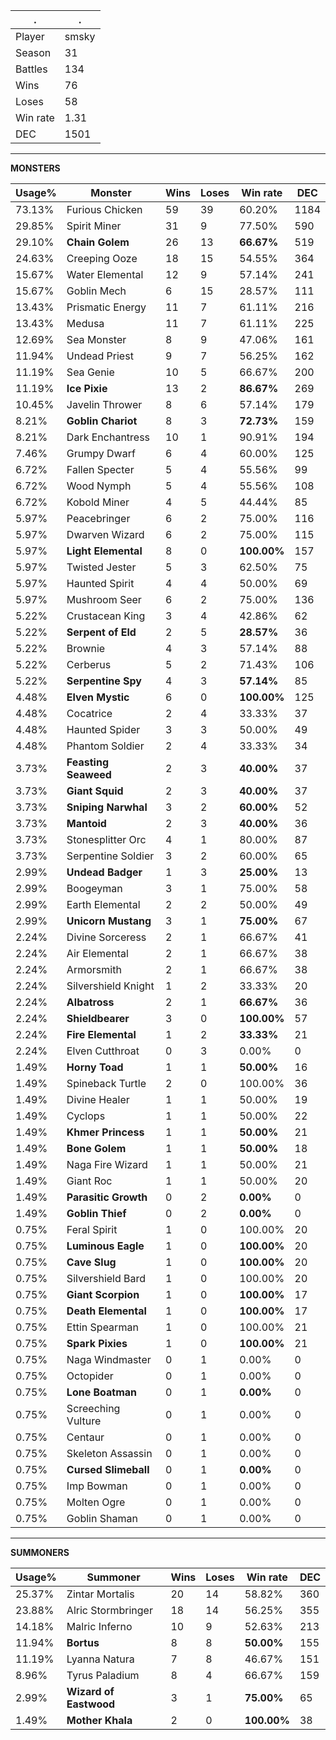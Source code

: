 .|.
|-|-
Player|smsky
Season|31
Battles|134
Wins|76
Loses|58
Win rate|1.31
DEC|1501

---
**MONSTERS**

Usage%|Monster|Wins|Loses|Win rate|DEC|
-|-|-|-|-|-|
73.13%|Furious Chicken|59|39|60.20%|1184|
29.85%|Spirit Miner|31|9|77.50%|590|
29.10%|**Chain Golem**|26|13|**66.67%**|519|
24.63%|Creeping Ooze|18|15|54.55%|364|
15.67%|Water Elemental|12|9|57.14%|241|
15.67%|Goblin Mech|6|15|28.57%|111|
13.43%|Prismatic Energy|11|7|61.11%|216|
13.43%|Medusa|11|7|61.11%|225|
12.69%|Sea Monster|8|9|47.06%|161|
11.94%|Undead Priest|9|7|56.25%|162|
11.19%|Sea Genie|10|5|66.67%|200|
11.19%|**Ice Pixie**|13|2|**86.67%**|269|
10.45%|Javelin Thrower|8|6|57.14%|179|
8.21%|**Goblin Chariot**|8|3|**72.73%**|159|
8.21%|Dark Enchantress|10|1|90.91%|194|
7.46%|Grumpy Dwarf|6|4|60.00%|125|
6.72%|Fallen Specter|5|4|55.56%|99|
6.72%|Wood Nymph|5|4|55.56%|108|
6.72%|Kobold Miner|4|5|44.44%|85|
5.97%|Peacebringer|6|2|75.00%|116|
5.97%|Dwarven Wizard|6|2|75.00%|115|
5.97%|**Light Elemental**|8|0|**100.00%**|157|
5.97%|Twisted Jester|5|3|62.50%|75|
5.97%|Haunted Spirit|4|4|50.00%|69|
5.97%|Mushroom Seer|6|2|75.00%|136|
5.22%|Crustacean King|3|4|42.86%|62|
5.22%|**Serpent of Eld**|2|5|**28.57%**|36|
5.22%|Brownie|4|3|57.14%|88|
5.22%|Cerberus|5|2|71.43%|106|
5.22%|**Serpentine Spy**|4|3|**57.14%**|85|
4.48%|**Elven Mystic**|6|0|**100.00%**|125|
4.48%|Cocatrice|2|4|33.33%|37|
4.48%|Haunted Spider|3|3|50.00%|49|
4.48%|Phantom Soldier|2|4|33.33%|34|
3.73%|**Feasting Seaweed**|2|3|**40.00%**|37|
3.73%|**Giant Squid**|2|3|**40.00%**|37|
3.73%|**Sniping Narwhal**|3|2|**60.00%**|52|
3.73%|**Mantoid**|2|3|**40.00%**|36|
3.73%|Stonesplitter Orc|4|1|80.00%|87|
3.73%|Serpentine Soldier|3|2|60.00%|65|
2.99%|**Undead Badger**|1|3|**25.00%**|13|
2.99%|Boogeyman|3|1|75.00%|58|
2.99%|Earth Elemental|2|2|50.00%|49|
2.99%|**Unicorn Mustang**|3|1|**75.00%**|67|
2.24%|Divine Sorceress|2|1|66.67%|41|
2.24%|Air Elemental|2|1|66.67%|38|
2.24%|Armorsmith|2|1|66.67%|38|
2.24%|Silvershield Knight|1|2|33.33%|20|
2.24%|**Albatross**|2|1|**66.67%**|36|
2.24%|**Shieldbearer**|3|0|**100.00%**|57|
2.24%|**Fire Elemental**|1|2|**33.33%**|21|
2.24%|Elven Cutthroat|0|3|0.00%|0|
1.49%|**Horny Toad**|1|1|**50.00%**|16|
1.49%|Spineback Turtle|2|0|100.00%|36|
1.49%|Divine Healer|1|1|50.00%|19|
1.49%|Cyclops|1|1|50.00%|22|
1.49%|**Khmer Princess**|1|1|**50.00%**|21|
1.49%|**Bone Golem**|1|1|**50.00%**|18|
1.49%|Naga Fire Wizard|1|1|50.00%|21|
1.49%|Giant Roc|1|1|50.00%|20|
1.49%|**Parasitic Growth**|0|2|**0.00%**|0|
1.49%|**Goblin Thief**|0|2|**0.00%**|0|
0.75%|Feral Spirit|1|0|100.00%|20|
0.75%|**Luminous Eagle**|1|0|**100.00%**|20|
0.75%|**Cave Slug**|1|0|**100.00%**|20|
0.75%|Silvershield Bard|1|0|100.00%|20|
0.75%|**Giant Scorpion**|1|0|**100.00%**|17|
0.75%|**Death Elemental**|1|0|**100.00%**|17|
0.75%|Ettin Spearman|1|0|100.00%|21|
0.75%|**Spark Pixies**|1|0|**100.00%**|21|
0.75%|Naga Windmaster|0|1|0.00%|0|
0.75%|Octopider|0|1|0.00%|0|
0.75%|**Lone Boatman**|0|1|**0.00%**|0|
0.75%|Screeching Vulture|0|1|0.00%|0|
0.75%|Centaur|0|1|0.00%|0|
0.75%|Skeleton Assassin|0|1|0.00%|0|
0.75%|**Cursed Slimeball**|0|1|**0.00%**|0|
0.75%|Imp Bowman|0|1|0.00%|0|
0.75%|Molten Ogre|0|1|0.00%|0|
0.75%|Goblin Shaman|0|1|0.00%|0|

---
**SUMMONERS**

Usage%|Summoner|Wins|Loses|Win rate|DEC|
-|-|-|-|-|-|
25.37%|Zintar Mortalis|20|14|58.82%|360|
23.88%|Alric Stormbringer|18|14|56.25%|355|
14.18%|Malric Inferno|10|9|52.63%|213|
11.94%|**Bortus**|8|8|**50.00%**|155|
11.19%|Lyanna Natura|7|8|46.67%|151|
8.96%|Tyrus Paladium|8|4|66.67%|159|
2.99%|**Wizard of Eastwood**|3|1|**75.00%**|65|
1.49%|**Mother Khala**|2|0|**100.00%**|38|

